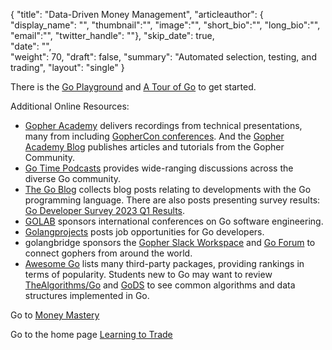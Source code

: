 {
  "title": "Data-Driven Money Management",
  "articleauthor": {
             "display_name": "",
             "thumbnail":"", 
             "image":"", 
             "short_bio":"", 
             "long_bio":"", 
             "email":"",
             "twitter_handle": ""},
  "skip_date": true,                     
  "date": "",                    
  "weight": 70,
  "draft": false,
  "summary": "Automated selection, testing, and trading",
  "layout": "single"
}

There is the [Go Playground](https://go.dev/play/) and [A Tour of Go](https://go.dev/tour/welcome/1) to get started.


Additional Online Resources:
- [Gopher Academy](https://www.youtube.com/@GopherAcademy) delivers recordings from technical presentations, many from including [GopherCon conferences](https://www.gophercon.com/). And the [Gopher Academy Blog](https://blog.gopheracademy.com/) publishes articles and tutorials from the Gopher Community.
- [Go Time Podcasts](https://changelog.com/gotime) provides wide-ranging discussions across the diverse Go community.
- [The Go Blog](https://go.dev/blog/) collects blog posts relating to developments with the Go programming language. There are also posts presenting survey results: [Go Developer Survey 2023 Q1 Results](https://go.dev/blog/survey2023-q1-results).
- [GOLAB](https://golab.io/) sponsors international conferences on Go software engineering.
- [Golangprojects](https://www.golangprojects.com/) posts job opportunities for Go developers.
- golangbridge sponsors the [Gopher Slack Workspace](https://invite.slack.golangbridge.org) and [Go Forum](https://forum.golangbridge.org,) to connect gophers from around the world.
- [Awesome Go](https://go.libhunt.com/projects) lists many third-party packages, providing rankings in terms of popularity. Students new to Go may want to review [TheAlgorithms/Go](https://github.com/TheAlgorithms/Go) and [GoDS](https://github.com/emirpasic/gods) to see common algorithms and data structures implemented in Go.

Go to [Money Mastery](/mastery/)

Go to the home page [Learning to Trade](/)